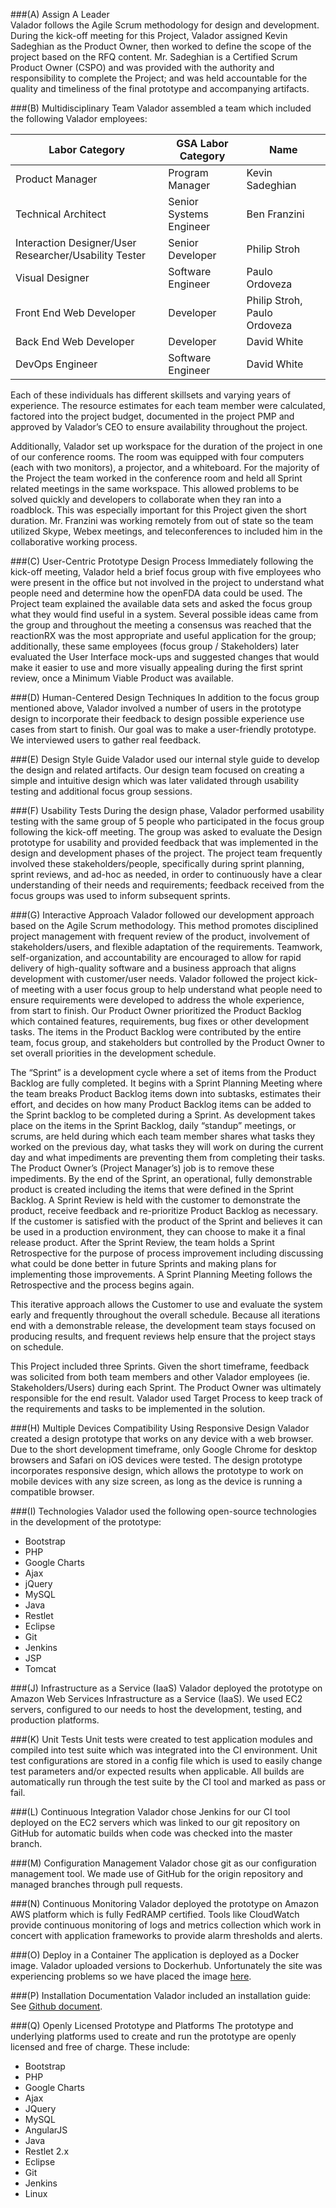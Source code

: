 ###(A) Assign A Leader  
Valador follows the Agile Scrum methodology for design and development.  During the kick-off meeting for this Project, Valador assigned Kevin Sadeghian as the Product Owner, then worked to define the scope of the project based on the RFQ content.  Mr. Sadeghian is a Certified Scrum Product Owner (CSPO) and was provided with the authority and responsibility to complete the Project; and was held accountable for the quality and timeliness of the final prototype and accompanying artifacts.

###(B) Multidisciplinary Team 
Valador assembled a team which included the following Valador employees:

|Labor Category|GSA Labor Category|Name|
|---|---|---|
|Product Manager|Program Manager|Kevin Sadeghian|
|Technical Architect|Senior Systems Engineer|Ben Franzini|
|Interaction Designer/User Researcher/Usability Tester|Senior Developer|Philip Stroh|
|Visual Designer|Software Engineer|Paulo Ordoveza|
|Front End Web Developer|Developer|Philip Stroh, Paulo Ordoveza|
|Back End Web Developer|Developer|David White|
|DevOps Engineer|Software Engineer|David White|

Each of these individuals has different skillsets and varying years of experience. The resource estimates for each team member were calculated, factored into the project budget, documented in the project PMP and approved by Valador’s CEO to ensure availability throughout the project.

Additionally, Valador set up workspace for the duration of the project in one of our conference rooms.  The room was equipped with four computers (each with two monitors), a projector, and a whiteboard.  For the majority of the Project the team worked in the conference room and held all Sprint related meetings in the same workspace.  This allowed problems to be solved quickly and developers to collaborate when they ran into a roadblock.  This was especially important for this Project given the short duration.  Mr. Franzini was working remotely from out of state so the team utilized Skype, Webex meetings, and teleconferences to included him in the collaborative working process. 

###(C) User-Centric Prototype Design Process
Immediately following the kick-off meeting, Valador held a brief focus group with five employees who were present in the office but not involved in the project to understand what people need and determine how the openFDA data could be used.  The Project team explained the available data sets and asked the focus group what they would find useful in a system.  Several possible ideas came from the group and throughout the meeting a consensus was reached that the reactionRX was the most appropriate and useful application for the group; additionally, these same employees (focus group / Stakeholders) later evaluated the User Interface mock-ups and suggested changes that would make it easier to use and more visually appealing during the first sprint review, once a Minimum Viable Product was available.

###(D) Human-Centered Design Techniques
In addition to the focus group mentioned above, Valador involved a number of users in the prototype design to incorporate their feedback to design possible experience use cases from start to finish.  Our goal was to make a user-friendly prototype.  We interviewed users to gather real feedback. 

###(E) Design Style Guide
Valador used our internal style guide to develop the design and related artifacts. Our design team focused on creating a simple and intuitive design which was later validated through usability testing and additional focus group sessions. 

###(F) Usability Tests
During the design phase, Valador performed usability testing with the same group of 5 people who participated in the focus group following the kick-off meeting.  The group was asked to evaluate the Design prototype for usability and provided feedback that was implemented in the design and development phases of the project.  The project team frequently involved these stakeholders/people, specifically during sprint planning, sprint reviews, and ad-hoc as needed, in order to continuously have a clear understanding of their needs and requirements; feedback received from the focus groups was used to inform subsequent sprints.

###(G) Interactive Approach
Valador followed our development approach based on the Agile Scrum methodology.  This method promotes disciplined project management with frequent review of the product, involvement of stakeholders/users, and flexible adaptation of the requirements. Teamwork, self-organization, and accountability are encouraged to allow for rapid delivery of high-quality software and a business approach that aligns development with customer/user needs. Valador followed the project kick-of meeting with a user focus group to help understand what people need to ensure requirements were developed to address the whole experience, from start to finish. Our Product Owner prioritized the Product Backlog which contained features, requirements, bug fixes or other development tasks. The items in the Product Backlog were contributed by the entire team, focus group, and stakeholders but controlled by the Product Owner to set overall priorities in the development schedule. 

The “Sprint” is a development cycle where a set of items from the Product Backlog are fully completed. It begins with a Sprint Planning Meeting where the team breaks Product Backlog items down into subtasks, estimates their effort, and decides on how many Product Backlog items can be added to the Sprint backlog to be completed during a Sprint. As development takes place on the items in the Sprint Backlog, daily “standup” meetings, or scrums, are held during which each team member shares what tasks they worked on the previous day, what tasks they will work on during the current day and what impediments are preventing them from completing their tasks. The Product Owner’s (Project Manager’s) job is to remove these impediments. 
By the end of the Sprint, an operational, fully demonstrable product is created including the items that were defined in the Sprint Backlog. A Sprint Review is held with the customer to demonstrate the product, receive feedback and re-prioritize Product Backlog as necessary. If the customer is satisfied with the product of the Sprint and believes it can be used in a production environment, they can choose to make it a final release product. After the Sprint Review, the team holds a Sprint Retrospective for the purpose of process improvement including discussing what could be done better in future Sprints and making plans for implementing those improvements. A Sprint Planning Meeting follows the Retrospective and the process begins again.

This iterative approach allows the Customer to use and evaluate the system early and frequently throughout the overall schedule. Because all iterations end with a demonstrable release, the development team stays focused on producing results, and frequent reviews help ensure that the project stays on schedule.

This Project included three Sprints.  Given the short timeframe, feedback was solicited from both team members and other Valador employees (ie. Stakeholders/Users) during each Sprint.  The Product Owner was ultimately responsible for the end result.  Valador used Target Process to keep track of the requirements and tasks to be implemented in the solution. 

###(H) Multiple Devices Compatibility Using Responsive Design
Valador created a design prototype that works on any device with a web browser. Due to the short development timeframe, only Google Chrome for desktop browsers and Safari on iOS devices were tested.    The design prototype incorporates responsive design, which allows the prototype to work on mobile devices with any size screen, as long as the device is running a compatible browser. 

###(I) Technologies
Valador used the following open-source technologies in the development of the prototype:
*	Bootstrap
*	PHP
*	Google Charts
*	Ajax
*	jQuery
*	MySQL
*	Java
*	Restlet
*	Eclipse
*	Git
*	Jenkins
*	JSP
*	Tomcat

###(J) Infrastructure as a Service (IaaS)
Valador deployed the prototype on Amazon Web Services Infrastructure as a Service (IaaS).  We used EC2 servers, configured to our needs to host the development, testing, and production platforms. 

###(K) Unit Tests
Unit tests were created to test application modules and compiled into test suite which was integrated into the CI environment.  Unit test configurations are stored in a config file which is used to easily change test parameters and/or expected results when applicable.  All builds are automatically run through the test suite by the CI tool and marked as pass or fail.

###(L) Continuous Integration 
Valador chose Jenkins for our CI tool deployed on the EC2 servers which was linked to our git repository on GitHub for automatic builds when code was checked into the master branch.

###(M) Configuration Management
Valador chose git as our configuration management tool.  We made use of GitHub for the origin repository and managed branches through pull requests.  

###(N) Continuous Monitoring
Valador deployed the prototype on Amazon AWS platform which is fully FedRAMP certified. Tools like CloudWatch provide continuous monitoring of logs and metrics collection which work in concert with application frameworks to provide alarm thresholds and alerts. 


###(O) Deploy in a Container
The application is deployed as a Docker image.  Valador uploaded versions to Dockerhub. Unfortunately the site was experiencing problems so we have placed the image [here](http://pool3.valador.net/18F/valador_pool3.tar). 

###(P) Installation Documentation
Valador included an installation guide:  See [Github document](https://github.com/valadorinc/openfda-pool3/blob/master/docs/InstallGuide_pool3.txt).

###(Q)  Openly Licensed Prototype and Platforms 
The prototype and underlying platforms used to create and run the prototype are openly licensed and free of charge.  These include:  
*	Bootstrap
*	PHP
*	Google Charts
*	Ajax
*	JQuery
*	MySQL
*	AngularJS
*	Java
*	Restlet 2.x
*	Eclipse
*	Git
*	Jenkins
*	Linux



